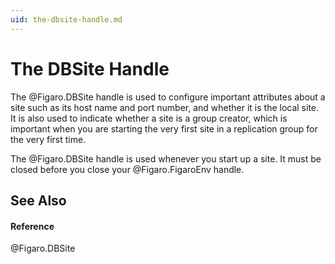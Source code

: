 ```yaml
---
uid: the-dbsite-handle.md
---
```


# The DBSite Handle

The @Figaro.DBSite handle is used to configure important attributes about a site such as its host name and port number, and whether it is the local site. It is also used to indicate whether a site is a group creator, which is important when you are starting the very first site in a replication group for the very first time.


The @Figaro.DBSite handle is used whenever you start up a site. It must be closed before you close your @Figaro.FigaroEnv handle.



## See Also


#### Reference
@Figaro.DBSite